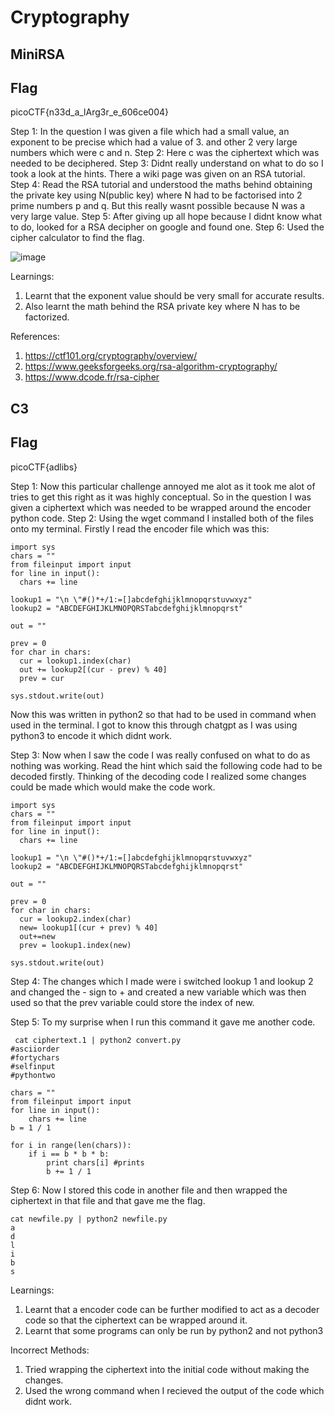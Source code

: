 # Cryptography
## MiniRSA

## Flag
picoCTF{n33d_a_lArg3r_e_606ce004}

Step 1:
In the question I was given a file which had a small value, an exponent to be precise which had a value of 3.
and other 2 very large numbers which were c and n.
Step 2:
Here c was the ciphertext which was needed to be deciphered.
Step 3:
Didnt really understand on what to do so I took a look at the hints.
There a wiki page was given on an RSA tutorial.
Step 4:
Read the RSA tutorial and understood the maths behind obtaining the private key using N(public key) where N had to be factorised into 2 prime numbers p and q.
But this really wasnt possible because N was a very large value.
Step 5:
After giving up all hope because I didnt know what to do, looked for a RSA decipher on google and found one.
Step 6:
Used the cipher calculator to find the flag.

![image](https://github.com/user-attachments/assets/5a6a0633-c1b2-430d-9607-dadd74f21d44)


Learnings:
1) Learnt that the exponent value should be very small for accurate results.
2) Also learnt the math behind the RSA private key where N has to be factorized.


References:
1) https://ctf101.org/cryptography/overview/
2) https://www.geeksforgeeks.org/rsa-algorithm-cryptography/
3) https://www.dcode.fr/rsa-cipher


## C3

## Flag
picoCTF{adlibs}

Step 1:
Now this particular challenge annoyed me alot as it took me alot of tries to get this right as it was highly conceptual.
So in the question I was given a ciphertext which was needed to be wrapped around the encoder python code.
Step 2:
Using the wget command I installed both of the files onto my terminal.
Firstly I read the encoder file which was this:
~~~
import sys
chars = ""
from fileinput import input
for line in input():
  chars += line

lookup1 = "\n \"#()*+/1:=[]abcdefghijklmnopqrstuvwxyz"
lookup2 = "ABCDEFGHIJKLMNOPQRSTabcdefghijklmnopqrst"

out = ""

prev = 0
for char in chars:
  cur = lookup1.index(char)
  out += lookup2[(cur - prev) % 40]
  prev = cur

sys.stdout.write(out)
~~~
Now this was written in python2 so that had to be used in command when used in the terminal.
I got to know this through chatgpt as I was using python3 to encode it which didnt work.

Step 3:
Now when I saw the code I was really confused on what to do as nothing was working.
Read the hint which said the following code had to be decoded firstly.
Thinking of the decoding code I realized some changes could be made which would make the code work.

~~~
import sys
chars = ""
from fileinput import input
for line in input():
  chars += line

lookup1 = "\n \"#()*+/1:=[]abcdefghijklmnopqrstuvwxyz"
lookup2 = "ABCDEFGHIJKLMNOPQRSTabcdefghijklmnopqrst"

out = ""

prev = 0
for char in chars:
  cur = lookup2.index(char)
  new= lookup1[(cur + prev) % 40]
  out+=new
  prev = lookup1.index(new)

sys.stdout.write(out)
~~~

Step 4:
The changes which I made were i switched lookup 1 and lookup 2 and changed the - sign to + and created a new variable which was then used so that the prev variable could store the index of new.

Step 5:
To my surprise when I run this command it gave me another code.
~~~
 cat ciphertext.1 | python2 convert.py
#asciiorder
#fortychars
#selfinput
#pythontwo

chars = ""
from fileinput import input
for line in input():
    chars += line
b = 1 / 1

for i in range(len(chars)):
    if i == b * b * b:
        print chars[i] #prints
        b += 1 / 1
~~~

Step 6:
Now I stored this code in another file and then wrapped the ciphertext in that file and that gave me the flag.

~~~
cat newfile.py | python2 newfile.py
a
d
l
i
b
s
~~~

Learnings:
1) Learnt that a encoder code can be further modified to act as a decoder code so that the ciphertext can be wrapped around it.
2) Learnt that some programs can only be run by python2 and not python3

Incorrect Methods:
1) Tried wrapping the ciphertext into the initial code without making the changes.
2) Used the wrong command when I recieved the output of the code which didnt work.
